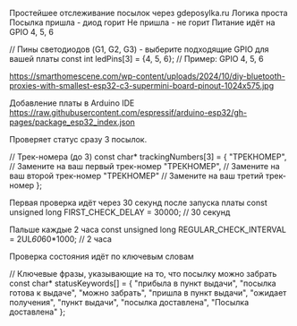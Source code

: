 Простейшее отслеживание посылок через gdeposylka.ru
Логика проста
Посылка пришла - диод горит
Не пришла - не горит
Питание идёт на GPIO 4, 5, 6

// Пины светодиодов (G1, G2, G3) - выберите подходящие GPIO для вашей платы
const int ledPins[3] = {4, 5, 6};  // Пример: GPIO 4, 5, 6

https://smarthomescene.com/wp-content/uploads/2024/10/diy-bluetooth-proxies-with-smallest-esp32-c3-supermini-board-pinout-1024x575.jpg


Добавление платы в Arduino IDE
https://raw.githubusercontent.com/espressif/arduino-esp32/gh-pages/package_esp32_index.json


Проверяет статус сразу 3 посылок.

// Трек-номера (до 3)
const char* trackingNumbers[3] = {
  "ТРЕКНОМЕР",        // Замените на ваш первый трек-номер
  "ТРЕКНОМЕР",     // Замените на ваш второй трек-номер
  "ТРЕКНОМЕР"         // Замените на ваш третий трек-номер
};


Первая проверка идёт через 30 секунд после запуска платы
const unsigned long FIRST_CHECK_DELAY = 30000;         // 30 секунд

Пальше каждые 2 часа
const unsigned long REGULAR_CHECK_INTERVAL = 2UL*60*60*1000; // 2 часа


Проверка состояния идёт по ключевым словам

// Ключевые фразы, указывающие на то, что посылку можно забрать
const char* statusKeywords[] = {
  "прибыла в пункт выдачи",
  "посылка готова к выдаче",
  "можно забрать",
  "пришла в пункт выдачи",
  "ожидает получения",
  "пункт выдачи",
  "посылка доставлена",
  "Посылка доставлена"
};
